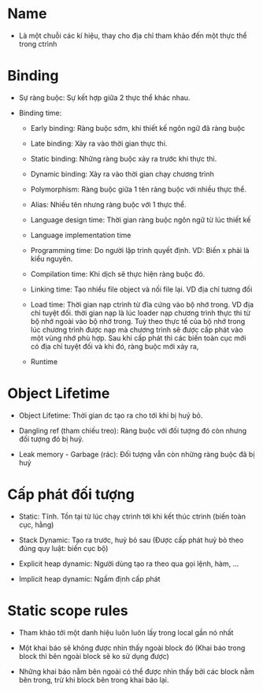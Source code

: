 # Name
- Là một chuỗi các kí hiệu, thay cho địa chỉ tham khảo đến một thực thể trong ctrình

# Binding
- Sự ràng buộc: Sự kết hợp giữa 2 thực thể khác nhau.

- Binding time:
	+ Early binding: Ràng buộc sớm, khi thiết kế ngôn ngữ đã ràng buộc
	
	+ Late binding: Xảy ra vào thời gian thực thi.
	
	+ Static binding: Những ràng buộc xảy ra trước khi thực thi.
	
	+ Dynamic binding: Xảy ra vào thời gian chạy chương trình
	
	+ Polymorphism: Ràng buộc giữa 1 tên ràng  buộc với nhiều thực thể.
	
	+ Alias: Nhiều tên nhưng ràng buộc với 1 thực thể.
	
	+ Language design time: Thời gian ràng buộc ngôn ngữ từ lúc thiết kế
	
	+ Language implementation time
	
	+ Programming time: Do người lập trình quyết định. VD: Biến x phải là kiểu nguyên.
	
	+ Compilation time: Khi dịch sẽ thực hiện ràng buộc đó.
	
	+ Linking time: Tạo nhiều file object và nối file lại. VD địa chỉ tương đối
	
	+ Load time: Thời gian nạp ctrình từ đĩa cứng vào bộ nhớ trong. VD địa chỉ tuyệt đối.  thời gian nạp là lúc loader nạp chương trình thực thi từ bộ nhớ ngoài vào bộ nhớ trong. Tuỳ theo thực tế của bộ nhớ trong lúc chương trình được nạp mà chương trình sẽ được cấp phát vào một vùng nhớ phù hợp. Sau khi cấp phát thì các biến toàn cục mới có địa chỉ tuyệt đối và khi đó, ràng buộc mới xảy ra,
	
	+ Runtime
	
# Object Lifetime
- Object Lifetime: Thời gian dc tạo ra cho tới khi bị huỷ bỏ.

- Dangling ref (tham chiếu treo): Ràng buộc với đối tượng đó còn nhưng đối tượng đó bị huỷ.

- Leak memory - Garbage (rác): Đối tượng vẫn còn những ràng buộc đã bị huỷ

# Cấp phát đối tượng
- Static: Tĩnh. Tồn tại từ lúc chạy ctrình tới khi kết thúc ctrình (biến toàn cục, hằng)

- Stack Dynamic: Tạo ra trước, huỷ bỏ sau (Được cấp phát huỷ bỏ theo đúng quy luật: biến cục bộ)

- Explicit heap dynamic: Người dùng tạo ra theo qua gọi lệnh, hàm, ...

- Implicit heap dynamic: Ngầm định cấp phát

# Static scope rules
- Tham khảo tới một danh hiệu luôn luôn lấy trong local gần nó nhất

- Một khai báo sẽ không được nhìn thấy ngoài block đó (Khai báo trong block thì bên ngoài block sẽ ko sử dụng được)

- Những khai báo nằm bên ngoài có thể được nhìn thấy bởi các block nằm bên trong, trừ khi block bên trong khai báo lại.